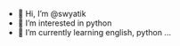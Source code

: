 - 👋 Hi, I’m @swyatik
- 👀 I’m interested in python
- 🌱 I’m currently learning english, python ...

<!---
swyatik/swyatik is a ✨ special ✨ repository because its `README.md` (this file) appears on your GitHub profile.
You can click the Preview link to take a look at your changes.
--->
